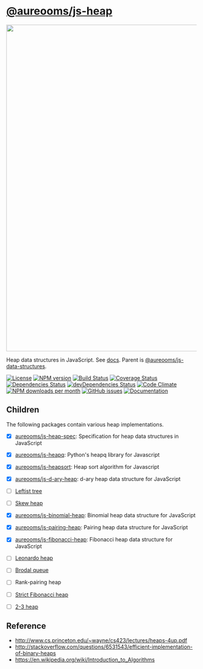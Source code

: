 [@aureooms/js-heap](https://aureooms.github.io/js-heap)
==

<img src="https://cdn.rawgit.com/aureooms/js-heap/master/media/sketch.png" width="864">

Heap data structures in JavaScript.
See [docs](https://aureooms.github.io/js-heap).
Parent is [@aureooms/js-data-structures](https://github.com/aureooms/js-data-structures).

[![License](https://img.shields.io/github/license/aureooms/js-heap.svg?style=flat)](https://raw.githubusercontent.com/aureooms/js-heap/master/LICENSE)
[![NPM version](https://img.shields.io/npm/v/@aureooms/js-heap.svg?style=flat)](https://www.npmjs.org/package/@aureooms/js-heap)
[![Build Status](https://img.shields.io/travis/aureooms/js-heap.svg?style=flat)](https://travis-ci.org/aureooms/js-heap)
[![Coverage Status](https://img.shields.io/coveralls/aureooms/js-heap.svg?style=flat)](https://coveralls.io/r/aureooms/js-heap)
[![Dependencies Status](https://img.shields.io/david/aureooms/js-heap.svg?style=flat)](https://david-dm.org/aureooms/js-heap#info=dependencies)
[![devDependencies Status](https://img.shields.io/david/dev/aureooms/js-heap.svg?style=flat)](https://david-dm.org/aureooms/js-heap#info=devDependencies)
[![Code Climate](https://img.shields.io/codeclimate/github/aureooms/js-heap.svg?style=flat)](https://codeclimate.com/github/aureooms/js-heap)
[![NPM downloads per month](https://img.shields.io/npm/dm/@aureooms/js-heap.svg?style=flat)](https://www.npmjs.org/package/@aureooms/js-heap)
[![GitHub issues](https://img.shields.io/github/issues/aureooms/js-heap.svg?style=flat)](https://github.com/aureooms/js-heap/issues)
[![Documentation](https://aureooms.github.io/js-heap/badge.svg)](https://aureooms.github.io/js-heap/source.html)

## Children

The following packages contain various heap implementations.

  - [x] [aureooms/js-heap-spec](https://github.com/aureooms/js-heap-spec): Specification for heap data structures in JavaScript
  - [x] [aureooms/js-heapq](https://github.com/aureooms/js-heapq): Python's heapq library for Javascript
  - [x] [aureooms/js-heapsort](https://github.com/aureooms/js-heapsort): Heap sort algorithm for Javascript
  - [x] [aureooms/js-d-ary-heap](https://github.com/aureooms/js-d-ary-heap): d-ary heap data structure for JavaScript
  - [ ] [Leftist tree](https://en.wikipedia.org/wiki/Leftist_tree)
  - [ ] [Skew heap](https://en.wikipedia.org/wiki/Skew_heap)
  - [x] [aureooms/js-binomial-heap](https://github.com/aureooms/js-binomial-heap): Binomial heap data structure for JavaScript
  - [x] [aureooms/js-pairing-heap](https://github.com/aureooms/js-pairing-heap): Pairing heap data structure for JavaScript
  - [x] [aureooms/js-fibonacci-heap](https://github.com/aureooms/js-fibonacci-heap): Fibonacci heap data structure for JavaScript
  - [ ] [Leonardo heap](https://www.keithschwarz.com/smoothsort)
  - [ ] [Brodal queue](https://en.wikipedia.org/wiki/Brodal_queue)
  - [ ] Rank-pairing heap
  - [ ] [Strict Fibonacci heap](https://en.wikipedia.org/wiki/Fibonacci_heap)
  - [ ] [2-3 heap](https://en.wikipedia.org/wiki/2-3_heap)


## Reference

  - http://www.cs.princeton.edu/~wayne/cs423/lectures/heaps-4up.pdf
  - http://stackoverflow.com/questions/6531543/efficient-implementation-of-binary-heaps
  - https://en.wikipedia.org/wiki/Introduction_to_Algorithms
